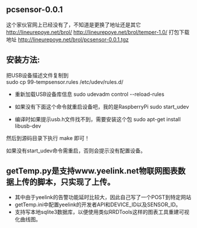 ## pcsensor-0.0.1
这个家伙官网上已经没有了，不知道是更换了地址还是其它
http://lineurepoye.net/brol/
http://lineurepoye.net/brol/temper-1.0/
打包下载地址
http://lineurepoye.net/brol/pcsensor-0.0.1.tgz

## 安装方法:
把USB设备描述文件复制到<br>
sudo cp 99-tempsensor.rules /etc/udev/rules.d/<br>
* 重新加载USB设备库信息
sudo udevadm control --reload-rules
* 如果没有下面这个命令就重启设备吧，我的是RaspberryPi
sudo start_udev

* 编译时如果提示usb.h文件找不到，需要安装这个包
sudo apt-get install libusb-dev

然后到源码目录下执行
make
即可！

如果没有start_udev命令需重启，否则会提示没有配置设备。


## getTemp.py是支持www.yeelink.net物联网图表数据上传的脚本，只实现了上传。
* 其中由于yeelink的告警功能延时比较大，因此自己写了一个POST到特定网站
* getTemp.ini中配置yeelink的开发者API和DEVICE_ID以及SENSOR_ID。
* 支持写本地sqlite3数据库，以便使用类似RRDTools这样的图表工具重建可视化曲线图。

